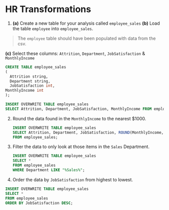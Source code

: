 # HR Transformations

1. **(a)** Create a new table for your analysis called `employee_sales`
  **(b)** Load the table `employee` into `employee_sales`. 

  > The `employee` table should have been populated with data from the csv. 

  **(c)** Select these columns: `Attrition`, `Department`, `JobSatisfaction` & `MonthlyIncome`

  ```sql
  CREATE TABLE employee_sales
  (
    Attrition string,
    Department string,
    JobSatisfaction int,
  MonthlyIncome int
  );
  ```

  ```sql
  INSERT OVERWRITE TABLE employee_sales
  SELECT Attrition, Department, JobSatisfaction, MonthlyIncome FROM employee;
  ```

 2. Round the data found in the `MonthlyIncome` to the nearest $1000.

    ```sql
    INSERT OVERWRITE TABLE employee_sales
    SELECT Attrition, Department, JobSatisfaction, ROUND(MonthlyIncome,-3) AS MonthlyIncome
    FROM employee_sales;
    ```

3. Filter the data to only look at those items in the `Sales` Department.

   ```sql
   INSERT OVERWRITE TABLE employee_sales
   SELECT *
   FROM employee_sales
   WHERE Department LIKE "%Sales%";
   ```

4. Order the data by `JobSatisfaction` from highest to lowest.
  ```sql
  INSERT OVERWRITE TABLE employee_sales
  SELECT *
  FROM employee_sales
  ORDER BY JobSatisfaction DESC;
  ```

  

